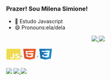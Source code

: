 ### Prazer! Sou Milena Simione!


- 🌱 Estudo Javascript
- 😄 Pronouns:ela/dela

<div align="center">
  <a href="https://github.com/rafaballerini">
  <img height="180em" src="https://github-readme-stats.vercel.app/api?username=MilenaSimione&show_icons=true&theme=dracula&include_all_commits=true&count_private=true"/>
  <img height="180em" src="https://github-readme-stats.vercel.app/api/top-langs/?username=MilenaSimione&layout=compact&langs_count=7&theme=dracula"/>
</div>

<div style="display: inline_block"><br>
  <img align="center" alt="MilenaSimione-Js" height="30" width="40" src="https://raw.githubusercontent.com/devicons/devicon/master/icons/javascript/javascript-plain.svg">
  <img align="center" alt="MilenaSimione-HTML" height="30" width="40" src="https://raw.githubusercontent.com/devicons/devicon/master/icons/html5/html5-original.svg">
  <img align="center" alt="MilenaSimione-CSS" height="30" width="40" src="https://raw.githubusercontent.com/devicons/devicon/master/icons/css3/css3-original.svg">
</div>
  
 ###
  
<div> 
  <a href="https://instagram.com/milena_simione" target="_blank"><img src="https://img.shields.io/badge/-Instagram-%23E4405F?style=for-the-badge&logo=instagram&logoColor=white" target="_blank"></a>
  <a href = "mailto:milenasimione@gmail.com"><img src="https://img.shields.io/badge/-Gmail-%23333?style=for-the-badge&logo=gmail&logoColor=white" target="_blank"> 
  </a>
  <a href="https://www.linkedin.com/in/milena-simione-12a441176" target="_blank"><img src="https://img.shields.io/badge/-LinkedIn-%230077B5?style=for-the-badge&logo=linkedin&logoColor=white" target="_blank">
  </a> 
  
  
